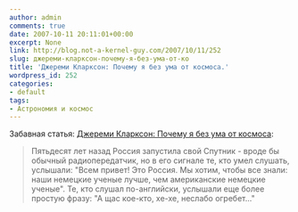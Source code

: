 ```yaml
---
author: admin
comments: true
date: 2007-10-11 20:11:01+00:00
excerpt: None
link: http://blog.not-a-kernel-guy.com/2007/10/11/252
slug: джереми-кларксон-почему-я-без-ума-от-ко
title: 'Джереми Кларксон: Почему я без ума от космоса.'
wordpress_id: 252
categories:
- default
tags:
- Астрономия и космос
---
```


Забавная статья: [Джереми Кларксон: Почему я без ума от космоса](http://www.inosmi.ru/print/237057.html):





> Пятьдесят лет назад Россия запустила свой Спутник - вроде бы обычный радиопередатчик, но в его сигнале те, кто умел слушать, услышали: "Всем привет! Это Россия. Мы хотим, чтобы все знали: наши немецкие ученые лучше, чем американские немецкие ученые". Те, кто слушал по-английски, услышали еще более простую фразу: "А щас кое-кто, хе-хе, неслабо огребет..."



